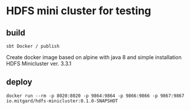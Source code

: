 
# HDFS mini cluster for testing

## build
`sbt Docker / publish`

Create docker image based on alpine with java 8 and simple installation HDFS Minicluster ver. 3.3.1

## deploy
`docker run --rm -p 8020:8020 -p 9864:9864 -p 9866:9866 -p 9867:9867  io.mitgard/hdfs-minicluster:0.1.0-SNAPSHOT`